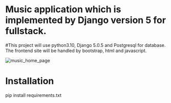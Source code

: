 # Music application which is implemented by Django version 5 for fullstack. 
#This project will use python3.10, Django 5.0.5 and Postgresql for database. 
The frontend site will be handled by bootstrap, html and javascript. 


![music_home_page](https://github.com/user-attachments/assets/dd1c5f07-ce84-4854-86af-3c09c2950537)

# Installation
pip install requirements.txt





